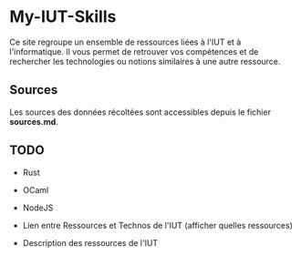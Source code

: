# My-IUT-Skills

Ce site regroupe un ensemble de ressources liées à l'IUT et à l'informatique. Il vous permet de retrouver vos compétences et de rechercher les technologies ou notions similaires à une autre ressource.

## Sources

Les sources des données récoltées sont accessibles depuis le fichier **sources.md**.

## TODO

- Rust
- OCaml
- NodeJS

- Lien entre Ressources et Technos de l'IUT (afficher quelles ressources)
- Description des ressources de l'IUT